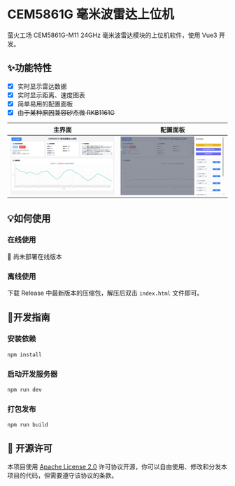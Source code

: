 # CEM5861G 毫米波雷达上位机

萤火工场 CEM5861G-M11 24GHz 毫米波雷达模块的上位机软件，使用 Vue3 开发。

## ✨功能特性

- [x] 实时显示雷达数据
- [x] 实时显示距离、速度图表
- [x] 简单易用的配置面板
- [x] ~~由于某种原因兼容矽杰微 RKB1161G~~

|                   主界面                   |                   配置面板                   |
|:---------------------------------------:|:----------------------------------------:|
| ![主界面](./screenshots/screenshot_01.png) | ![配置面板](./screenshots/screenshot_02.png) |

## 💡如何使用
### 在线使用

🚧 尚未部署在线版本

### 离线使用

下载 Release 中最新版本的压缩包，解压后双击 `index.html` 文件即可。

## 🔧开发指南
### 安装依赖

```bash
npm install
```

### 启动开发服务器

```bash
npm run dev
```

### 打包发布

```bash
npm run build
```
## 📜 开源许可

本项目使用 [Apache License 2.0](https://choosealicense.com/licenses/apache-2.0/) 许可协议开源，你可以自由使用、修改和分发本项目的代码，但需要遵守该协议的条款。
